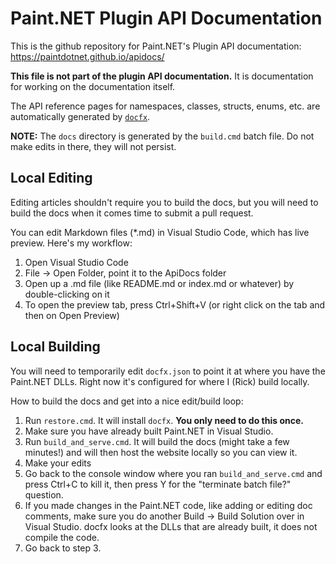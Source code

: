 # Paint.NET Plugin API Documentation
This is the github repository for Paint.NET's Plugin API documentation: https://paintdotnet.github.io/apidocs/

**This file is not part of the plugin API documentation.** It is documentation for working on the documentation itself.

The API reference pages for namespaces, classes, structs, enums, etc. are automatically generated by [`docfx`](https://github.com/dotnet/docfx).

**NOTE:** The `docs` directory is generated by the `build.cmd` batch file. Do not make edits in there, they will not persist.

## Local Editing
Editing articles shouldn't require you to build the docs, but you will need to build the docs when it comes time to submit a pull request.

You can edit Markdown files (*.md) in Visual Studio Code, which has live preview. Here's my workflow:
1. Open Visual Studio Code
2. File -> Open Folder, point it to the ApiDocs folder
3. Open up a .md file (like README.md or index.md or whatever) by double-clicking on it
4. To open the preview tab, press Ctrl+Shift+V (or right click on the tab and then on Open Preview)

## Local Building
You will need to temporarily edit `docfx.json` to point it at where you have the Paint.NET DLLs. Right now it's configured for where I (Rick) build locally.

How to build the docs and get into a nice edit/build loop:
1. Run `restore.cmd`. It will install `docfx`. **You only need to do this once.**
2. Make sure you have already built Paint.NET in Visual Studio.
3. Run `build_and_serve.cmd`. It will build the docs (might take a few minutes!) and will then host the website locally so you can view it.
4. Make your edits
5. Go back to the console window where you ran `build_and_serve.cmd` and press Ctrl+C to kill it, then press Y for the "terminate batch file?" question.
6. If you made changes in the Paint.NET code, like adding or editing doc comments, make sure you do another Build -> Build Solution over in Visual Studio. docfx looks at the DLLs that are already built, it does not compile the code.
7. Go back to step 3.
